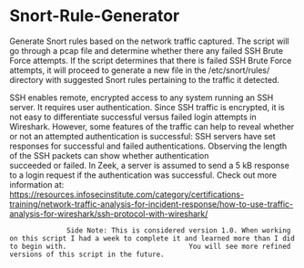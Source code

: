 # Snort-Rule-Generator
Generate Snort rules based on the network traffic captured. The script will go through a pcap file and determine whether there any failed SSH Brute Force attempts. If the script determines that there is failed SSH Brute Force attempts, it will proceed to generate a new file in the /etc/snort/rules/ directory with suggested Snort rules pertaining to the traffic it detected. 

SSH enables remote, encrypted access to any system running an SSH server. It requires user authentication. Since SSH traffic is encrypted, it is not easy to differentiate successful versus failed login attempts in Wireshark. However, some features of the traffic can help to reveal whether or not an attempted authentication is successful:
      SSH servers have set responses for successful and failed authentications. Observing the length of the SSH packets can show whether authentication       
      succeeded or failed. In Zeek, a server is assumed to send a 5 kB response to a login request if the authentication was successful.
            Check out more information at: https://resources.infosecinstitute.com/category/certifications-training/network-traffic-analysis-for-incident-response/how-to-use-traffic-analysis-for-wireshark/ssh-protocol-with-wireshark/
            
                  Side Note: This is considered version 1.0. When working on this script I had a week to complete it and learned more than I did to begin with.                              You will see more refined versions of this script in the future.
